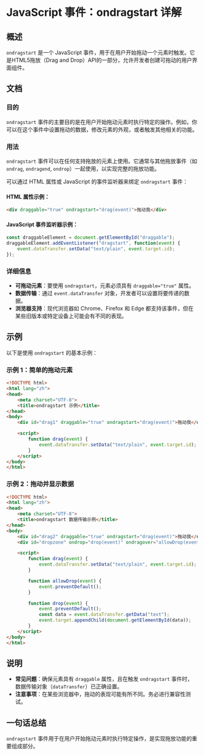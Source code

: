 <!--
Meta Description: # JavaScript 事件：ondragstart 详解 ## 概述 `ondragstart` 是一个 JavaScript 事件，用于在用户开始拖动一个元素时触发。它是HTML5拖放（Drag and Drop）API的一部分，允许开发者创建可拖动的用户界面组件。 ## 文档 ### 目的 ...
Meta Keywords: event, ondragstart, html, div, drag
-->

# JavaScript 事件：ondragstart 详解

## 概述
`ondragstart` 是一个 JavaScript 事件，用于在用户开始拖动一个元素时触发。它是HTML5拖放（Drag and Drop）API的一部分，允许开发者创建可拖动的用户界面组件。

## 文档
### 目的
`ondragstart` 事件的主要目的是在用户开始拖动元素时执行特定的操作。例如，你可以在这个事件中设置拖动的数据，修改元素的外观，或者触发其他相关的功能。

### 用法
`ondragstart` 事件可以在任何支持拖放的元素上使用。它通常与其他拖放事件（如 `ondrag`, `ondragend`, `ondrop`）一起使用，以实现完整的拖放功能。

可以通过 HTML 属性或 JavaScript 的事件监听器来绑定 `ondragstart` 事件：

#### HTML 属性示例：
```html
<div draggable="true" ondragstart="drag(event)">拖动我</div>
```

#### JavaScript 事件监听器示例：
```javascript
const draggableElement = document.getElementById("draggable");
draggableElement.addEventListener("dragstart", function(event) {
    event.dataTransfer.setData("text/plain", event.target.id);
});
```

### 详细信息
- **可拖动元素**：要使用 `ondragstart`，元素必须具有 `draggable="true"` 属性。
- **数据传输**：通过 `event.dataTransfer` 对象，开发者可以设置将要传递的数据。
- **浏览器支持**：现代浏览器如 Chrome、Firefox 和 Edge 都支持该事件，但在某些旧版本或特定设备上可能会有不同的表现。

## 示例
以下是使用 `ondragstart` 的基本示例：

### 示例 1：简单的拖动元素
```html
<!DOCTYPE html>
<html lang="zh">
<head>
    <meta charset="UTF-8">
    <title>ondragstart 示例</title>
</head>
<body>
    <div id="drag1" draggable="true" ondragstart="drag(event)">拖动我</div>

    <script>
        function drag(event) {
            event.dataTransfer.setData("text/plain", event.target.id);
        }
    </script>
</body>
</html>
```

### 示例 2：拖动并显示数据
```html
<!DOCTYPE html>
<html lang="zh">
<head>
    <meta charset="UTF-8">
    <title>ondragstart 数据传输示例</title>
</head>
<body>
    <div id="drag2" draggable="true" ondragstart="drag(event)">拖动我</div>
    <div id="dropzone" ondrop="drop(event)" ondragover="allowDrop(event)">在这里放下</div>

    <script>
        function drag(event) {
            event.dataTransfer.setData("text/plain", event.target.id);
        }

        function allowDrop(event) {
            event.preventDefault();
        }

        function drop(event) {
            event.preventDefault();
            const data = event.dataTransfer.getData("text");
            event.target.appendChild(document.getElementById(data));
        }
    </script>
</body>
</html>
```

## 说明
- **常见问题**：确保元素具有 `draggable` 属性，且在触发 `ondragstart` 事件时，数据传输对象（`dataTransfer`）已正确设置。
- **注意事项**：在某些浏览器中，拖动的表现可能有所不同。务必进行兼容性测试。

## 一句话总结
`ondragstart` 事件用于在用户开始拖动元素时执行特定操作，是实现拖放功能的重要组成部分。